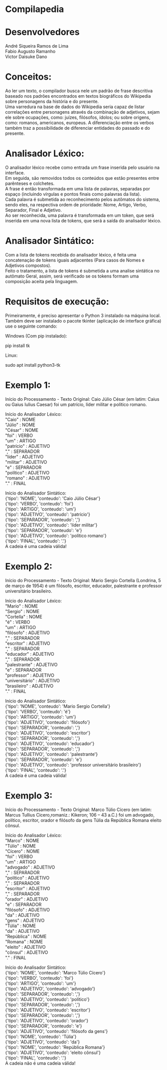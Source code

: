 # Compilapedia

# Desenvolvedores

André Siqueira Ramos de Lima  
Fabio Augusto Ramanho  
Victor Daisuke Dano  

# Conceitos:
Ao ler um texto, o compilador busca nele um padrão de frase descritiva baseado nos padrões encontrados em textos biográficos do Wikipedia sobre personagens da história e do presente.   
Uma varredura na base de dados do Wikipedia seria capaz de listar correlações entre personagens através da combinação de adjetivos, sejam ele sobre ocupações, como: juízes, filósofos, ídolos; ou sobre origens, como: romanos, americanos, europeus.  A diferenciação entre os verbos também traz a possibilidade de diferenciar entidades do passado e do presente.


# Analisador Léxico:

O analisador léxico recebe como entrada um frase inserida pelo usuário na interface.   
Em seguida, são removidos todos os conteúdos que estão presentes entre parênteses e colchetes.  
A frase é então transformada em uma lista de palavras, separadas por espaço (incluindo vírgulas e pontos finais como palavras da lista).  
Cada palavra é submetida ao reconhecimento pelos autômatos do sistema, sendo eles, na respectiva ordem de prioridade: Nome, Artigo, Verbo, Separador, Final e Adjetivo.  
Ao ser reconhecida, uma palavra é transformada em um token, que será inserida em uma nova lista de tokens, que será a saída do analisador léxico.  

# Analisador Sintático:

Com a lista de tokens recebida do analisador léxico, é feita uma concatenação de tokens iguais adjacentes (Para casos de Nomes e Adjetivos compostos).  
Feito o tratamento, a lista de tokens é submetida a uma analise sintática no autômato Geral, assim, será verificado se os tokens formam uma composição aceita pela linguagem.   

# Requisitos de execução:

Primeiramente, é preciso apresentar o Python 3 instalado na máquina local.  
Também deve ser instalado o pacote tkinter (aplicação de interface gráfica) use o seguinte comando: 

Windows (Com pip instalado):

pip install tk

Linux:

sudo apt install python3-tk

# Exemplo 1:

Início do Processamento - Texto Original: Caio Júlio César (em latim: Caius ou Gaius Iulius Caesar) foi um patrício, líder militar e político romano.  

Início do Analisador Léxico:  
"Caio" : NOME  
"Júlio" : NOME  
"César" : NOME  
"foi" : VERBO  
"um" : ARTIGO  
"patrício" : ADJETIVO  
"," : SEPARADOR  
"líder" : ADJETIVO  
"militar" : ADJETIVO  
"e" : SEPARADOR  
"político" : ADJETIVO  
"romano" : ADJETIVO  
"." : FINAL  

Início do Analisador Sintático:  
{'tipo': 'NOME', 'conteudo': 'Caio Júlio César'}  
{'tipo': 'VERBO', 'conteudo': 'foi'}  
{'tipo': 'ARTIGO', 'conteudo': 'um'}  
{'tipo': 'ADJETIVO', 'conteudo': 'patrício'}  
{'tipo': 'SEPARADOR', 'conteudo': ','}  
{'tipo': 'ADJETIVO', 'conteudo': 'líder militar'}  
{'tipo': 'SEPARADOR', 'conteudo': 'e'}  
{'tipo': 'ADJETIVO', 'conteudo': 'político romano'}  
{'tipo': 'FINAL', 'conteudo': '.'}  
A cadeia é uma cadeia válida!  

# Exemplo 2:

Início do Processamento - Texto Original: Mario Sergio Cortella (Londrina, 5 de março de 1954) é um filósofo, escritor, educador, palestrante e professor universitário brasileiro.  

Início do Analisador Léxico:  
"Mario" : NOME  
"Sergio" : NOME  
"Cortella" : NOME  
"é" : VERBO  
"um" : ARTIGO  
"filósofo" : ADJETIVO  
"," : SEPARADOR  
"escritor" : ADJETIVO  
"," : SEPARADOR  
"educador" : ADJETIVO  
"," : SEPARADOR  
"palestrante" : ADJETIVO  
"e" : SEPARADOR  
"professor" : ADJETIVO  
"universitário" : ADJETIVO  
"brasileiro" : ADJETIVO  
"." : FINAL  

Início do Analisador Sintático:  
{'tipo': 'NOME', 'conteudo': 'Mario Sergio Cortella'}  
{'tipo': 'VERBO', 'conteudo': 'é'}  
{'tipo': 'ARTIGO', 'conteudo': 'um'}  
{'tipo': 'ADJETIVO', 'conteudo': 'filósofo'}  
{'tipo': 'SEPARADOR', 'conteudo': ','}  
{'tipo': 'ADJETIVO', 'conteudo': 'escritor'}  
{'tipo': 'SEPARADOR', 'conteudo': ','}  
{'tipo': 'ADJETIVO', 'conteudo': 'educador'}  
{'tipo': 'SEPARADOR', 'conteudo': ','}  
{'tipo': 'ADJETIVO', 'conteudo': 'palestrante'}  
{'tipo': 'SEPARADOR', 'conteudo': 'e'}  
{'tipo': 'ADJETIVO', 'conteudo': 'professor universitário brasileiro'}  
{'tipo': 'FINAL', 'conteudo': '.'}  
A cadeia é uma cadeia válida!  


# Exemplo 3:

Início do Processamento - Texto Original: Marco Túlio Cícero (em latim: Marcus Tullius Cicero,romaniz.: Kikeron; 106 – 43 a.C.) foi um advogado, político, escritor, orador e filósofo da gens Túlia da República Romana eleito cônsul.  

Início do Analisador Léxico:    
"Marco" : NOME  
"Túlio" : NOME  
"Cícero" : NOME  
"foi" : VERBO  
"um" : ARTIGO  
"advogado" : ADJETIVO  
"," : SEPARADOR  
"político" : ADJETIVO  
"," : SEPARADOR  
"escritor" : ADJETIVO  
"," : SEPARADOR  
"orador" : ADJETIVO  
"e" : SEPARADOR  
"filósofo" : ADJETIVO  
"da" : ADJETIVO  
"gens" : ADJETIVO  
"Túlia" : NOME  
"da" : ADJETIVO  
"República" : NOME  
"Romana" : NOME  
"eleito" : ADJETIVO  
"cônsul" : ADJETIVO  
"." : FINAL  

Início do Analisador Sintático:  
{'tipo': 'NOME', 'conteudo': 'Marco Túlio Cícero'}  
{'tipo': 'VERBO', 'conteudo': 'foi'}  
{'tipo': 'ARTIGO', 'conteudo': 'um'}  
{'tipo': 'ADJETIVO', 'conteudo': 'advogado'}  
{'tipo': 'SEPARADOR', 'conteudo': ','}  
{'tipo': 'ADJETIVO', 'conteudo': 'político'}  
{'tipo': 'SEPARADOR', 'conteudo': ','}  
{'tipo': 'ADJETIVO', 'conteudo': 'escritor'}  
{'tipo': 'SEPARADOR', 'conteudo': ','}  
{'tipo': 'ADJETIVO', 'conteudo': 'orador'}  
{'tipo': 'SEPARADOR', 'conteudo': 'e'}  
{'tipo': 'ADJETIVO', 'conteudo': 'filósofo da gens'}  
{'tipo': 'NOME', 'conteudo': 'Túlia'}  
{'tipo': 'ADJETIVO', 'conteudo': 'da'}  
{'tipo': 'NOME', 'conteudo': 'República Romana'}  
{'tipo': 'ADJETIVO', 'conteudo': 'eleito cônsul'}  
{'tipo': 'FINAL', 'conteudo': '.'}  
A cadeia não é uma cadeia válida!  